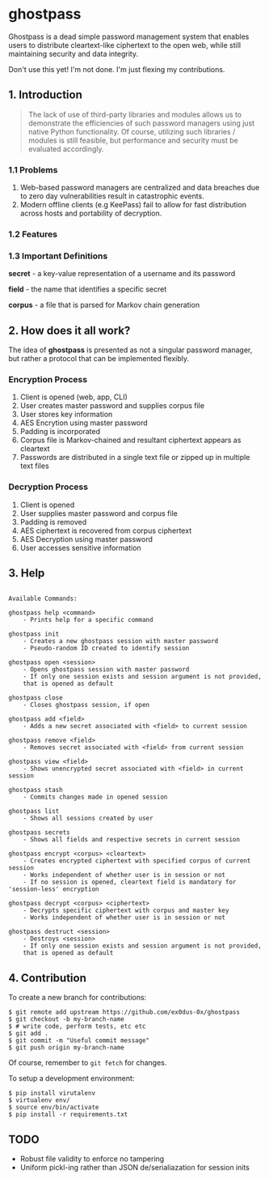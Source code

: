 # ghostpass

Ghostpass is a dead simple password management system that enables users to distribute cleartext-like ciphertext to the open web, while still maintaining security and data integrity.

Don't use this yet! I'm not done. I'm just flexing my contributions.

## 1. Introduction


> The lack of use of third-party libraries and modules allows us to demonstrate the efficiencies of such password managers using just
> native Python functionality. Of course, utilizing such libraries / modules is still feasible, but performance and security must
> be evaluated accordingly.

### 1.1 Problems

1. Web-based password managers are centralized and data breaches due to zero day vulnerabilities result in catastrophic events.
2. Modern offline clients (e.g KeePass) fail to allow for fast distribution across hosts and portability of decryption.

### 1.2 Features


### 1.3 Important Definitions

__secret__ - a key-value representation of a username and its password

__field__ - the name that identifies a specific secret

__corpus__ - a file that is parsed for Markov chain generation

## 2. How does it all work?

The idea of __ghostpass__ is presented as not a singular password manager, but rather a protocol that can be implemented flexibly.

### Encryption Process

1. Client is opened (web, app, CLI)
2. User creates master password and supplies corpus file
3. User stores key information
4. AES Encrytion using master password
5. Padding is incorporated
6. Corpus file is Markov-chained and resultant ciphertext appears as cleartext
8. Passwords are distributed in a single text file or zipped up in multiple text files

### Decryption Process

1. Client is opened
2. User supplies master password and corpus file
3. Padding is removed
3. AES ciphertext is recovered from corpus ciphertext
4. AES Decryption using master password
5. User accesses sensitive information

## 3. Help

```

Available Commands:

ghostpass help <command>
    - Prints help for a specific command

ghostpass init
    - Creates a new ghostpass session with master password
    - Pseudo-random ID created to identify session

ghostpass open <session>
    - Opens ghostpass session with master password
    - If only one session exists and session argument is not provided,
    that is opened as default

ghostpass close
    - Closes ghostpass session, if open

ghostpass add <field>
    - Adds a new secret associated with <field> to current session

ghostpass remove <field>
    - Removes secret associated with <field> from current session

ghostpass view <field>
    - Shows unencrypted secret associated with <field> in current session

ghostpass stash
    - Commits changes made in opened session

ghostpass list
    - Shows all sessions created by user

ghostpass secrets
    - Shows all fields and respective secrets in current session

ghostpass encrypt <corpus> <cleartext>
    - Creates encrypted ciphertext with specified corpus of current session
    - Works independent of whether user is in session or not
    - If no session is opened, cleartext field is mandatory for 'session-less' encryption

ghostpass decrypt <corpus> <ciphertext>
    - Decrypts specific ciphertext with corpus and master key
    - Works independent of whether user is in session or not

ghostpass destruct <session>
    - Destroys <session>
    - If only one session exists and session argument is not provided,
    that is opened as default

```

## 4. Contribution

To create a new branch for contributions:

```
$ git remote add upstream https://github.com/ex0dus-0x/ghostpass
$ git checkout -b my-branch-name
$ # write code, perform tests, etc etc
$ git add .
$ git commit -m "Useful commit message"
$ git push origin my-branch-name
```

Of course, remember to `git fetch` for changes.

To setup a development environment:

```
$ pip install virutalenv
$ virtualenv env/
$ source env/bin/activate
$ pip install -r requirements.txt
```

## TODO

* Robust file validity to enforce no tampering
* Uniform pickl-ing rather than JSON de/serialiazation for session inits
